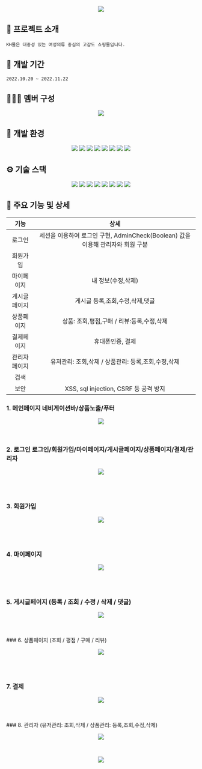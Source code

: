 <p align="center">
  <img src="./Readme_IMG/kh.png">
<p>


## :convenience_store: 프로젝트 소개
```
KH몰은 대중성 있는 여성의류 중심의 고감도 쇼핑몰입니다.
```


## 📅 개발 기간
```
2022.10.20 ~ 2022.11.22
```


## 🧑‍🤝‍🧑 멤버 구성


<p align="center">
  <img src="./Readme_IMG/3.member.png">
<p>


## 🧰 개발 환경 
<p align="center">
  <img src="https://img.shields.io/badge/Spring-6DB33F?style=flat-square&logo=Spring&logoColor=white"> <img src="https://img.shields.io/badge/Ecplise IDE-2C2255?style=flat-square&logo=Eclipse IDE&logoColor=white"> <img src="https://img.shields.io/badge/Visual Studio Code-007ACC?style=flat-square&logo=Visual Studio Code&logoColor=white"> 
<img src="https://img.shields.io/badge/Apache Maven-C71A36?style=flat-square&logo=Apache Maven&logoColor=white"> <img src="https://img.shields.io/badge/apache tomcat-F8DC75?style=flat-square&logo=apachetomcat&logoColor=white"> <img src="https://img.shields.io/badge/Mybatis-181717?style=flat-square&logo=Mybatis&logoColor=white">  <img src="https://img.shields.io/badge/GIT-F05032?style=flat-square&logo=GIT&logoColor=white"> <img src="https://img.shields.io/badge/GitHub-181717?style=flat-square&logo=GitHub&logoColor=white">
<p>

## ⚙️ 기술 스택
<p align="center">
  <img src="https://img.shields.io/badge/JAVA-007396?style=flat-square&logo=java&logoColor=white"> <img src="https://img.shields.io/badge/javascript-F7DF1E?style=flat-   square&logo=javascript&logoColor=black"> <img src="https://img.shields.io/badge/html-E34F26?style=flat-square&logo=html5&logoColor=white"> <img           src="https://img.shields.io/badge/css-1572B6?style=flat-square&logo=css3&logoColor=white"> <img src="https://img.shields.io/badge/bootstrap-7952B3?style=flat-    square&logo=bootstrap&logoColor=white"> <img src="https://img.shields.io/badge/JSON-000000?style=flat-square&logo=JSON&logoColor=white"> <img src="https://img.shields.io/badge/oracle-F80000?style=flat-square&logo=oracle&logoColor=white"> <img src="https://img.shields.io/badge/Ajax-7D929E?style=flat-square&logo=Mybatis&logoColor=white">
  
<p>


## 🔨 주요 기능 및 상세

|기능|상세|
|:--:|:--:|
|로그인|세션을 이용하여 로그인 구현, AdminCheck(Boolean) 값을 이용해 관리자와 회원 구분 |
|회원가입| |
|마이페이지| 내 정보(수정,삭제)   |
|게시글페이지| 게시글 등록,조회,수정,삭제,댓글|
|상품페이지| 상품: 조회,평점,구매 / 리뷰:등록,수정,삭제 |
|결제페이지| 휴대폰인증, 결제|
|관리자페이지| 유저관리:  조회,삭제 / 상품관리: 등록,조회,수정,삭제 |
|검색||
|보안| XSS, sql injection, CSRF 등 공격 방지

  ### 1. 메인페이지  네비게이션바/상품노출/푸터
<p align="center">
  <img src="./Readme_IMG/main.png">
<p>
<br>

  
  
### 2. 로그인  로그인/회원가입/마이페이지/게시글페이지/상품페이지/결제/관리자
<p align="center">
  <img src="./Readme_IMG/login.png">
<p>
<br><br>
  

### 3. 회원가입
<p align="center">
  <img src="./Readme_IMG/join.png">
<p>
<br><br>

### 4. 마이페이지	
<p align="center">
  <img src="./Readme_IMG/mypage.png">
<p>
<br><br>

### 5. 게시글페이지 (등록 / 조회 / 수정 / 삭제 / 댓글)	
<p align="center">
<img src="./Readme_IMG/pensionList.jpg">
</p>
<br><br>
### 6. 상품페이지 (조회 / 평점 / 구매 / 리뷰)
<p align="center">
<img src="./Readme_IMG/product.png">
</p>
<br><br>


### 7. 결제	
<p align="center">
<img src="./Readme_IMG/payment.png">
</p>
<br><br>
### 8. 관리자 (유저관리:  조회,삭제 / 상품관리: 등록,조회,수정,삭제) 	

<p align="center">
<img src="./Readme_IMG/manage1.png">
</p>
<br>
<p align="center">
<img src="./Readme_IMG/manage2.png">
</p>




